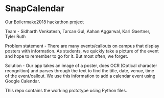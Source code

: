 # SnapCalendar
Our Boilermake2018 hackathon project

Team - Sidharth Venkatesh, Tarcan Gul, Aahan Aggarwal, Karl Gaertner, Tyler Ruth


Problem statement - There are many events/callouts on campus that display posters with information. As students, we quickly take a picture of the event and hope to remember to go for it. But most often, we forget.

Solution - Our app takes an image of a poster, does OCR (Optical character recognition) and parses through the text to find the title, date, venue, time of the event/callout. We use this information to add a calendar event using Google Calendar.

This repo contains the working prototype using Python files.

